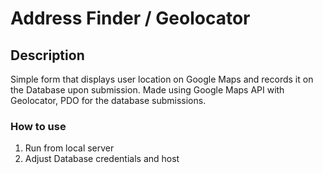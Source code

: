 # Address Finder / Geolocator

## Description

Simple form that displays user location on Google Maps and records it on the Database upon submission. Made using Google Maps API with Geolocator, PDO for the database submissions.

### How to use 

1) Run from local server
2) Adjust Database credentials and host